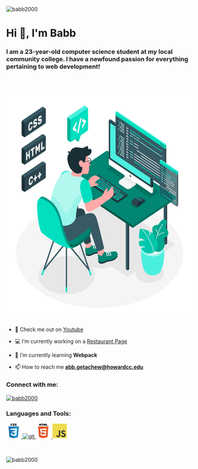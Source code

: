 <p align="left"> <img src="https://komarev.com/ghpvc/?username=babb2000&label=Profile%20views&color=0e75b6&style=flat" alt="babb2000" /> </p>
<h1 align="left">Hi 👋, I'm Babb</h1>
<h3 align="left">I am a 23-year-old computer science student at my local community college. I have a newfound passion for everything pertaining to web development!</h3>

<br/>
<br/>
<br/>

<img src="Images/MainImageGithub.jpg" width="588" height="588">

</br>
</br>

- :movie_camera: Check me out on [Youtube](https://www.youtube.com/channel/UCHUNKLC0mVecUpHkFItjhxw) 
- 💻 I’m currently working on a [Restaurant Page](https://github.com/Babb2000/Restaurant-Page)

- 🌱 I’m currently learning **Webpack**

- 📫 How to reach me **abb.getachew@howardcc.edu**

<h3 align="left">Connect with me:</h3>
<p align="left">
<a href="https://codepen.io/babb2000" target="blank"><img align="center" src="https://raw.githubusercontent.com/rahuldkjain/github-profile-readme-generator/master/src/images/icons/Social/codepen.svg" alt="babb2000" height="30" width="40" /></a>
</p>

<h3 align="left">Languages and Tools:</h3>
<p align="left"> <a href="https://www.w3schools.com/css/" target="_blank" rel="noreferrer"> <img src="https://raw.githubusercontent.com/devicons/devicon/master/icons/css3/css3-original-wordmark.svg" alt="css3" width="40" height="40"/> </a> <a href="https://git-scm.com/" target="_blank" rel="noreferrer"> <img src="https://www.vectorlogo.zone/logos/git-scm/git-scm-icon.svg" alt="git" width="40" height="40"/> </a> <a href="https://www.w3.org/html/" target="_blank" rel="noreferrer"> <img src="https://raw.githubusercontent.com/devicons/devicon/master/icons/html5/html5-original-wordmark.svg" alt="html5" width="40" height="40"/> </a> <a href="https://developer.mozilla.org/en-US/docs/Web/JavaScript" target="_blank" rel="noreferrer"> <img src="https://raw.githubusercontent.com/devicons/devicon/master/icons/javascript/javascript-original.svg" alt="javascript" width="40" height="40"/> </a> </p>

</br>
<p><img align="center" src="https://github-readme-streak-stats.herokuapp.com/?user=babb2000&" alt="babb2000" /></p>

